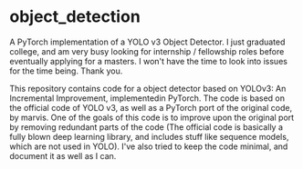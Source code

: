 # object_detection
A PyTorch implementation of a YOLO v3 Object Detector. I just graduated college, and am very busy looking for internship / fellowship roles before eventually applying for a masters. I won't have the time to look into issues for the time being. Thank you.

This repository contains code for a object detector based on YOLOv3: An Incremental Improvement, implementedin PyTorch. The code is based on the official code of YOLO v3, as well as a PyTorch port of the original code, by marvis. One of the goals of this code is to improve upon the original port by removing redundant parts of the code (The official code is basically a fully blown deep learning library, and includes stuff like sequence models, which are not used in YOLO). I've also tried to keep the code minimal, and document it as well as I can.
